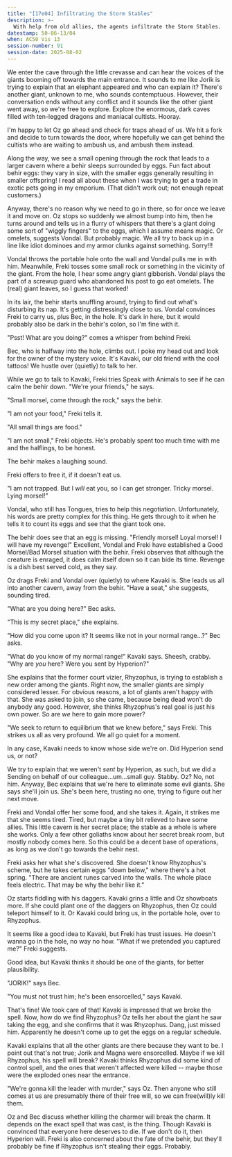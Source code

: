 ```yaml
---
title: "[17e04] Infiltrating the Storm Stables"
description: >-
  With help from old allies, the agents infiltrate the Storm Stables.
datestamp: 50-06-13/04
when: AC50 Vis 13
session-number: 91
session-date: 2025-08-02
---
```


We enter the cave through the little crevasse and can hear the voices of the giants booming off towards the main entrance. It sounds to me like Jorik is trying to explain that an elephant appeared and who can explain it? There's another giant, unknown to me, who sounds contemptuous. However, their conversation ends without any conflict and it sounds like the other giant went away, so we're free to explore. Explore the enormous, dark caves filled with ten-legged dragons and maniacal cultists. Hooray.

I'm happy to let Oz go ahead and check for traps ahead of us. We hit a fork and decide to turn towards the door, where hopefully we can get behind the cultists who are waiting to ambush us, and ambush them instead.

Along the way, we see a small opening through the rock that leads to a larger cavern where a behir sleeps surrounded by eggs. Fun fact about behir eggs: they vary in size, with the smaller eggs generally resulting in smaller offspring! I read all about these when I was trying to get a trade in exotic pets going in my emporium. (That didn't work out; not enough repeat customers.)

Anyway, there's no reason why we need to go in there, so for once we leave it and move on. Oz stops so suddenly we almost bump into him, then he turns around and tells us in a flurry of whispers that there's a giant doing some sort of "wiggly fingers" to the eggs, which I assume means magic. Or omelets, suggests Vondal. But probably magic. We all try to back up in a line like idiot dominoes and my armor clunks against something. Sorry!!!

Vondal throws the portable hole onto the wall and Vondal pulls me in with him. Meanwhile, Freki tosses some small rock or something in the vicinity of the giant. From the hole, I hear some angry giant gibberish. Vondal plays the part of a screwup guard who abandoned his post to go eat omelets. The (real) giant leaves, so I guess that worked!

In its lair, the behir starts snuffling around, trying to find out what's disturbing its nap. It's getting distressingly close to us. Vondal convinces Freki to carry us, plus Bec, in the hole. It's dark in here, but it would probably also be dark in the behir's colon, so I'm fine with it.

"Psst! What are you doing?" comes a whisper from behind Freki.

Bec, who is halfway into the hole, climbs out. I poke my head out and look for the owner of the mystery voice. It's Kavaki, our old friend with the cool tattoos! We hustle over (quietly) to talk to her.

While we go to talk to Kavaki, Freki tries Speak with Animals to see if he can calm the behir down. "We're your friends," he says.

"Small morsel, come through the rock," says the behir.

"I am not your food," Freki tells it.

"All small things are food."

"I am not small," Freki objects. He's probably spent too much time with me and the halflings, to be honest.

The behir makes a laughing sound.

Freki offers to free it, if it doesn't eat us.

"I am not trapped. But I *will* eat you, so I can get stronger. Tricky morsel. Lying morsel!"

Vondal, who still has Tongues, tries to help this negotiation. Unfortunately, his words are pretty complex for this thing. He gets through to it when he tells it to count its eggs and see that the giant took one.

The behir does see that an egg is missing. "Friendly morsel! Loyal morsel! I will have my revenge!" Excellent, Vondal and Freki have established a Good Morsel/Bad Morsel situation with the behir. Freki observes that although the creature is enraged, it does calm itself down so it can bide its time. Revenge is a dish best served cold, as they say.

Oz drags Freki and Vondal over (quietly) to where Kavaki is. She leads us all into another cavern, away from the behir. "Have a seat," she suggests, sounding tired.

"What are you doing here?" Bec asks.

"This is my secret place," she explains.

"How did you come upon it? It seems like not in your normal range...?" Bec asks.

"What do you know of my normal range!" Kavaki says. Sheesh, crabby. "Why are *you* here? Were you sent by Hyperion?"

She explains that the former court vizier, Rhyzophus, is trying to establish a new order among the giants. Right now, the smaller giants are simply considered lesser. For obvious reasons, a lot of giants aren't happy with that. She was asked to join, so she came, because being dead won't do anybody any good. However, she thinks Rhyzophus's real goal is just his own power. So are *we* here to gain more power?

"We seek to return to equilibrium that we knew before," says Freki. This strikes us all as very profound. We all go quiet for a moment.

In any case, Kavaki needs to know whose side we're on. Did Hyperion send us, or not?

We try to explain that we weren't *sent* by Hyperion, as such, but we did a Sending on behalf of our colleague...um...small guy. Stabby. Oz? No, not him. Anyway, Bec explains that we're here to eliminate some evil giants. She says she'll join us. She's been here, trusting no one, trying to figure out her next move.

Freki and Vondal offer her some food, and she takes it. Again, it strikes me that she seems tired. Tired, but maybe a tiny bit relieved to have some allies. This little cavern is her secret place; the stable as a whole is where she works. Only a few other goliaths know about her secret break room, but mostly nobody comes here. So this could be a decent base of operations, as long as we don't go towards the behir nest.

Freki asks her what she's discovered. She doesn't know Rhyzophus's scheme, but he takes certain eggs "down below," where there's a hot spring. "There are ancient runes carved into the walls. The whole place feels electric. That may be why the behir like it."

Oz starts fiddling with his daggers. Kavaki grins a little and Oz showboats more. If she could plant one of the daggers on Rhyzophus, then Oz could teleport himself to it. Or Kavaki could bring us, in the portable hole, over to Rhyzophus.

It seems like a good idea to Kavaki, but Freki has trust issues. He doesn't wanna go in the hole, no way no how. "What if we pretended you captured me?" Freki suggests.

Good idea, but Kavaki thinks it should be one of the giants, for better plausibility.

"JORIK!" says Bec.

"You must not trust him; he's been ensorcelled," says Kavaki.

That's fine! We took care of that! Kavaki is impressed that we broke the spell. Now, how do we find Rhyzophus? Oz tells her about the giant he saw taking the egg, and she confirms that it was Rhyzophus. Dang, just missed him. Apparently he doesn't come up to get the eggs on a regular schedule. 

Kavaki explains that all the other giants are there because they want to be. I point out that's not true; Jorik and Magna were ensorcelled. Maybe if we kill Rhyzophus, his spell will break? Kavaki thinks Rhyzophus did some kind of control spell, and the ones that weren't affected were killed -- maybe those were the exploded ones near the entrance.

"We're gonna kill the leader with murder," says Oz. Then anyone who still comes at us are presumably there of their free will, so we can free(will)ly kill them.

Oz and Bec discuss whether killing the charmer will break the charm. It depends on the exact spell that was cast, is the thing. Though Kavaki is convinced that everyone here deserves to die. If we don't do it, then Hyperion will. Freki is also concerned about the fate of the behir, but they'll probably be fine if Rhyzophus isn't stealing their eggs. Probably.
